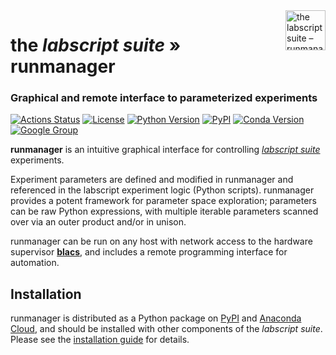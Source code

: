 <img src="https://raw.githubusercontent.com/labscript-suite/labscript-suite/master/art/runmanager_32nx32n.svg" height="64" alt="the labscript suite – runmanager" align="right">

# the _labscript suite_ » runmanager

### Graphical and remote interface to parameterized experiments

[![Actions Status](https://github.com/labscript-suite/runmanager/workflows/Build%20and%20Release/badge.svg)](https://github.com/labscript-suite/runmanager/actions)
[![License](https://img.shields.io/pypi/l/runmanager.svg)](https://github.com/labscript-suite/runmanager/raw/master/LICENSE.txt)
[![Python Version](https://img.shields.io/pypi/pyversions/runmanager.svg)](https://python.org)
[![PyPI](https://img.shields.io/pypi/v/runmanager.svg)](https://pypi.org/project/runmanager)
[![Conda Version](https://img.shields.io/conda/v/labscript-suite/runmanager)](https://anaconda.org/labscript-suite/runmanager)
[![Google Group](https://img.shields.io/badge/Google%20Group-labscriptsuite-blue.svg)](https://groups.google.com/forum/#!forum/labscriptsuite)
<!--[![DOI](http://img.shields.io/badge/DOI-10.1063%2F1.4817213-0F79D0.svg)](https://doi.org/10.1063/1.4817213)-->


**runmanager** is an intuitive graphical interface for controlling [*labscript suite*](https://github.com/labscript-suite/labscript-suite) experiments.

Experiment parameters are defined and modified in runmanager and referenced in the labscript experiment logic (Python scripts). runmanager provides a potent framework for parameter space exploration; parameters can be raw Python expressions, with multiple iterable parameters scanned over via an outer product and/or in unison.

runmanager can be run on any host with network access to the hardware supervisor [**blacs**](https://github.com/labscript-suite/blacs), and includes a remote programming interface for automation.


## Installation

runmanager is distributed as a Python package on [PyPI](https://pypi.org/user/labscript-suite) and [Anaconda Cloud](https://anaconda.org/labscript-suite), and should be installed with other components of the _labscript suite_. Please see the [installation guide](https://docs.labscriptsuite.org/en/latest/installation) for details.
